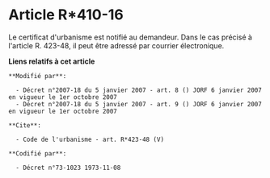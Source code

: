 # Article R*410-16

Le certificat d'urbanisme est notifié au demandeur. Dans le cas précisé à l'article R. 423-48, il peut être adressé par
courrier électronique.

**Liens relatifs à cet article**

	**Modifié par**:

	  - Décret n°2007-18 du 5 janvier 2007 - art. 8 () JORF 6 janvier 2007 en vigueur le 1er octobre 2007
	  - Décret n°2007-18 du 5 janvier 2007 - art. 9 () JORF 6 janvier 2007 en vigueur le 1er octobre 2007

	**Cite**:

	  - Code de l'urbanisme - art. R*423-48 (V)

	**Codifié par**:

	  - Décret n°73-1023 1973-11-08
